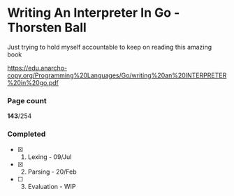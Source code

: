 # Writing An Interpreter In Go - Thorsten Ball

Just trying to hold myself accountable to keep on reading this amazing book

https://edu.anarcho-copy.org/Programming%20Languages/Go/writing%20an%20INTERPRETER%20in%20go.pdf

### Page count
**143**/254

### Completed
- [x] 1. Lexing - 09/Jul
- [x] 2. Parsing - 20/Feb
- [ ] 3. Evaluation - WIP
